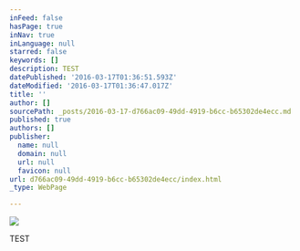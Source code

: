 ```yaml
---
inFeed: false
hasPage: true
inNav: true
inLanguage: null
starred: false
keywords: []
description: TEST
datePublished: '2016-03-17T01:36:51.593Z'
dateModified: '2016-03-17T01:36:47.017Z'
title: ''
author: []
sourcePath: _posts/2016-03-17-d766ac09-49dd-4919-b6cc-b65302de4ecc.md
published: true
authors: []
publisher:
  name: null
  domain: null
  url: null
  favicon: null
url: d766ac09-49dd-4919-b6cc-b65302de4ecc/index.html
_type: WebPage

---
```

![](https://the-grid-user-content.s3-us-west-2.amazonaws.com/70ed29e7-adbf-4d17-aad3-df123bd00c18.jpg)

TEST